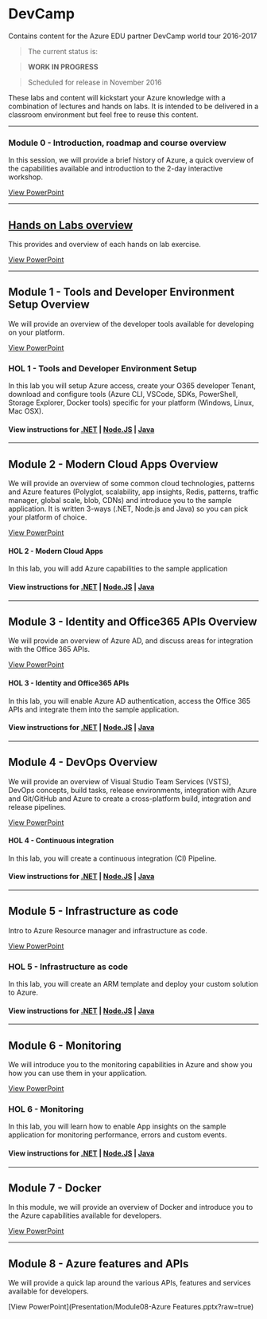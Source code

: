 # DevCamp
Contains content for the Azure EDU partner DevCamp world tour 2016-2017

> The current status is:

>   **WORK IN PROGRESS**

> Scheduled for release in November 2016

These labs and content will kickstart your Azure knowledge with a combination of lectures and hands on labs. It is intended to be delivered in a classroom environment but feel free to reuse this content.

---
### Module 0 - Introduction, roadmap and course overview ####
In this session, we will provide a brief history of Azure, a quick overview of the capabilities available and introduction to the 2-day interactive workshop.

[View PowerPoint](Presentation/Module00-Overview.pptx?raw=true)

---
## [Hands on Labs overview](HOL/README.md) ####
This provides and overview of each hands on lab exercise.

[View PowerPoint](Presentation/Module00-Hols.pptx?raw=true)

---

## Module 1 - Tools and Developer Environment Setup Overview ####
We will provide an overview of the developer tools available for developing on your platform.

[View PowerPoint](Presentation/Module01-DevTools.pptx?raw=true)

### HOL 1 - Tools and Developer Environment Setup ####
In this lab you will setup Azure access, create your O365 developer Tenant, download and configure tools (Azure CLI, VSCode, SDKs, PowerShell, Storage Explorer, Docker tools) specific for your platform (Windows, Linux, Mac OSX).
#### View instructions for [.NET](#) | [Node.JS](#) | [Java](#)

---

##  Module 2 - Modern Cloud Apps Overview ####
We will provide an overview of some common cloud technologies, patterns and Azure features (Polyglot, scalability, app insights, Redis, patterns, traffic manager, global scale, blob, CDNs) and introduce you to the sample application. It is written 3-ways (.NET, Node.js and Java) so you can pick your platform of choice.

[View PowerPoint](Presentation/Module02-ModernCloudApps.pptx?raw=true)

####  HOL 2 - Modern Cloud Apps ####
In this lab, you will add Azure capabilities to the sample application

#### View instructions for [.NET](#) | [Node.JS](#) | [Java](#)

---
##  Module 3 - Identity and Office365 APIs Overview ####
We will provide an overview of Azure AD, and discuss areas for integration with the Office 365 APIs.

[View PowerPoint](Presentation/Module03-Identity-0365Apis.pptxx?raw=true)

#### HOL 3 - Identity and Office365 APIs ####
In this lab, you will enable Azure AD authentication, access the Office 365 APIs and integrate them into the sample application.

#### View instructions for [.NET](#) | [Node.JS](#) | [Java](#)

---
## Module 4 - DevOps Overview ####
We will provide an overview of Visual Studio Team Services (VSTS), DevOps concepts, build tasks, release environments, integration with Azure and Git/GitHub and Azure to create a cross-platform build, integration and release pipelines.

[View PowerPoint](Presentation/Module04-DevOps.pptx?raw=true)

#### HOL 4 - Continuous integration ####
In this lab, you will create a continuous integration (CI) Pipeline.

#### View instructions for [.NET](#) | [Node.JS](#) | [Java](#)

---
## Module 5 - Infrastructure as code ####
Intro to Azure Resource manager and infrastructure as code.

[View PowerPoint](Presentation/Module05-ARM-IAC.pptx?raw=true)

### HOL 5 - Infrastructure as code ####
In this lab, you will create an ARM template and deploy your custom solution to Azure.

#### View instructions for [.NET](#) | [Node.JS](#) | [Java](#)

---
## Module 6 - Monitoring ####
We will introduce you to the monitoring capabilities in Azure and show you how you can use them in your application.

[View PowerPoint](Presentation/Module06-Monitoring.pptxx?raw=true)

### HOL 6 - Monitoring ####
In this lab, you will learn how to enable App insights on the sample application for monitoring performance, errors and custom events.

#### View instructions for [.NET](#) | [Node.JS](#) | [Java](#)
---
## Module 7 - Docker ####
In this module, we will provide an overview of Docker and introduce you to the Azure capabilities available for developers.

[View PowerPoint](Presentation/Module07-Containers.pptx?raw=true)

---
## Module 8 - Azure features and APIs ####
We will provide a quick lap around the various APIs, features and services available for developers.

[View PowerPoint](Presentation/Module08-Azure Features.pptx?raw=true)
